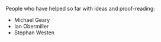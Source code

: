 People who have helped so far with ideas and proof-reading:

- Michael Geary
- Ian Obermiller
- Stephan Westen